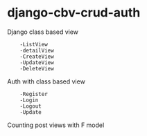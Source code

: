 # django-cbv-crud-auth


Django class based view

        -ListView
        -detailView
        -CreateView
        -UpdateView
        -DeleteView

Auth with class based view

        -Register
        -Login
        -Logout
        -Update

Counting post views with F model
